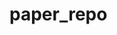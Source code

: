 # paper_repo


<!-- 
    https://github.com/FelipeAAlves/paper_repo/blob/master/2024CV-FelipeAlves.pdf
    https://raw.github.com/FelipeAAlves/paper_repo/master/2024CV-FelipeAlves.pdf


    https://github.com/FelipeAAlves/paper_repo/blob/master/AV_Chile_v15-FA.pdf
    https://raw.github.com/FelipeAAlves/paper_repo/master/AV_Chile_v15-FA.pdf



    https://github.com/FelipeAAlves/paper_repo/blob/master/AV_202406Okun-FA_v16_SBE.pdf
    https://raw.github.com/FelipeAAlves/paper_repo/master/AV_202406Okun-FA_v16_SBE.pdf

    https://github.com/FelipeAAlves/paper_repo/blob/master/
    https://raw.github.com/FelipeAAlves/paper_repo/master/JobLadder_falves.pdf 
-->


